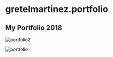 # gretelmartinez.portfolio

## My Portfolio 2018

![portfolio2](https://user-images.githubusercontent.com/23240307/43680261-490146d4-9804-11e8-97d2-fc8b457ada39.png)

![portfolio](https://user-images.githubusercontent.com/23240307/43680263-7328fa10-9804-11e8-81c2-a411a0d5a797.png)
